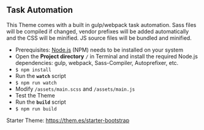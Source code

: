 ## Task Automation

This Theme comes with a built in gulp/webpack task automation. Sass files will be compiled if changed, vendor prefixes will be added automatically and the CSS will be minified. JS source files will be bundled and minified.

- Prerequisites: [Node.js](https://nodejs.org) (NPM) needs to be installed on your system
- Open the **Project directory** `/` in Terminal and install the required Node.js dependencies: gulp, webpack, Sass-Compiler, Autoprefixer, etc.
- `$ npm install`
- Run the **`watch`** script
- `$ npm run watch`
- Modify `/assets/main.scss` and `/assets/main.js`
- Test the Theme
- Run the **`build`** script
- `$ npm run build`

Starter Theme: https://them.es/starter-bootstrap